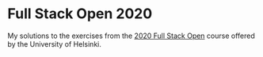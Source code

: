 # Full Stack Open 2020

My solutions to the exercises from the [2020 Full Stack Open](https://fullstackopen.com/en/) course offered by the University of Helsinki.

